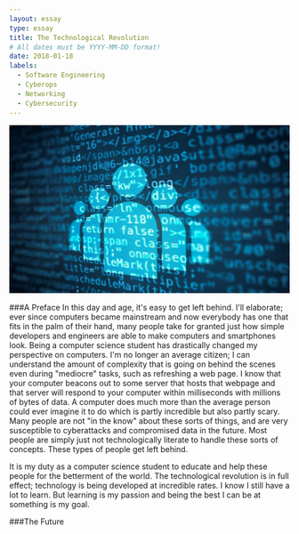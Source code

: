 ```yaml
---
layout: essay
type: essay
title: The Technological Revolution
# All dates must be YYYY-MM-DD format!
date: 2018-01-18
labels:
  - Software Engineering
  - Cyberops
  - Networking
  - Cybersecurity
---
```


<img class="ui tiny left circular floated image" src="../images/essay1.jpg">

###A Preface
In this day and age, it's easy to get left behind. I'll elaborate; ever since computers became mainstream and now everybody has one that fits in the palm of their hand, many people take for granted just how simple developers and engineers are able to make computers and smartphones look. Being a computer science student has drastically changed my perspective on computers. I'm no longer an average citizen; I can understand the amount of complexity that is going on behind the scenes even during "mediocre" tasks, such as refreshing a web page. I know that your computer beacons out to some server that hosts that webpage and that server will respond to your computer within milliseconds with millions of bytes of data. A computer does much more than the average person could ever imagine it to do which is partly incredible but also partly scary. Many people are not "in the know" about these sorts of things, and are very susceptible to cyberattacks and compromised data in the future. Most people are simply just not technologically literate to handle these sorts of concepts. These types of people get left behind.

It is my duty as a computer science student to educate and help these people for the betterment of the world. The technological revolution is in full effect; technology is being developed at incredible rates. I know I still have a lot to learn. But learning is my passion and being the best I can be at something is my goal.

###The Future
